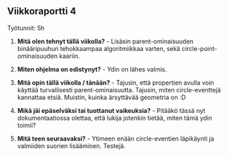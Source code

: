 ## Viikkoraportti 4

Työtunnit: 5h

1. **Mitä olen tehnyt tällä viikolla?** - Lisäsin parent-ominaisuuden binääripuuhun tehokkaampaa algoritmiikkaa varten, sekä circle-point-ominaisuuden kaariin.

2. **Miten ohjelma on edistynyt?** - Ydin on lähes valmis.

3. **Mitä opin tällä viikolla / tänään?** - Tajusin, että propertien avulla voin käyttää turvallisesti parent-ominaisuutta. Tajusin, miten circle-eventtejä kannattaa etsiä. Muistin, kuinka ärsyttävää geometria on :D

4. **Mikä jäi epäselväksi tai tuottanut vaikeuksia?** - Pitääkö tässä nyt dokumentaatiossa olettaa, että lukija jotenkin tietää, miten tämä ydin toimii?

5. **Mitä teen seuraavaksi?** - Ytimeen enään circle-eventien läpikäynti ja valmiiden suorien lisääminen. Testejä.
